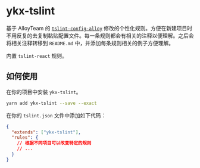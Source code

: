 # ykx-tslint

基于 AlloyTeam 的 [`tslint-config-alloy`](https://github.com/AlloyTeam/tslint-config-alloy) 修改的个性化规则。方便在新建项目时不用反复的去复制黏贴配置文件。每一条规则都会有相关的注释以便理解。之后会将相关注释转移到 `README.md` 中，并添加每条规则相关的例子方便理解。

内置 `tslint-react` 规则。

## 如何使用

在你的项目中安装 `ykx-tslint`。

```bash
yarn add ykx-tslint --save --exact
```

在你的 `tslint.json` 文件中添加如下代码：

```json
{
  "extends": ["ykx-tslint"],
  "rules": {
    // 根据不同项目可以改变特定的规则
    // ...
  }
}
```